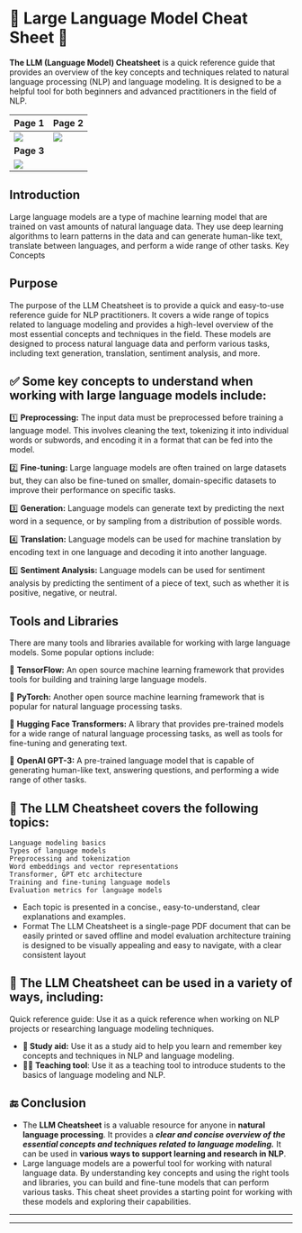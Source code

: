 # 💁 Large Language Model Cheat Sheet 📝

**The LLM (Language Model) Cheatsheet** is a quick reference guide that provides an overview of the key concepts and techniques related to natural language processing (NLP) and language modeling. It is designed to be a helpful tool for both beginners and advanced practitioners in the field of NLP.

| Page 1                                                       | Page 2                                                       |
| ------------------------------------------------------------ | ------------------------------------------------------------ |
| ![](https://raw.githubusercontent.com/ashishpatel26/CheatSheet-LLM/main/Images/Slide1.PNG) | ![](https://raw.githubusercontent.com/ashishpatel26/CheatSheet-LLM/main/Images/Slide2.PNG) |
| **Page 3**                                                   |                                                              |
| ![](https://raw.githubusercontent.com/ashishpatel26/CheatSheet-LLM/main/Images/Slide3.PNG) |                                                              |




## Introduction

Large language models are a type of machine learning model that are trained on vast amounts of natural language data. They use deep learning algorithms to learn patterns in the data and can generate human-like text, translate between languages, and perform a wide range of other tasks.
Key Concepts

## Purpose

The purpose of the LLM Cheatsheet is to provide a quick and easy-to-use reference guide for NLP practitioners. It covers a wide range of topics related to language modeling and provides a high-level overview of the most essential concepts and techniques in the field. These models are designed to process natural language data and perform various tasks, including text generation, translation, sentiment analysis, and more.

## ✅ Some key concepts to understand when working with large language models include:

1️⃣ **Preprocessing:** The input data must be preprocessed before training a language model. This involves cleaning the text, tokenizing it into individual words or subwords, and encoding it in a format that can be fed into the model.

2️⃣ **Fine-tuning:** Large language models are often trained on large datasets but, they can also be fine-tuned on smaller, domain-specific datasets to improve their performance on specific tasks.

3️⃣ **Generation:** Language models can generate text by predicting the next word in a sequence, or by sampling from a distribution of possible words.

4️⃣ **Translation:** Language models can be used for machine translation by encoding text in one language and decoding it into another language.

5️⃣ **Sentiment Analysis:** Language models can be used for sentiment analysis by predicting the sentiment of a piece of text, such as whether it is positive, negative, or neutral.

## Tools and Libraries

There are many tools and libraries available for working with large language models. Some popular options include:

🔰 **TensorFlow:** An open source machine learning framework that provides tools for building and training large language models.

🔰 **PyTorch:** Another open source machine learning framework that is popular for natural language processing tasks.

🔰 **Hugging Face Transformers:** A library that provides pre-trained models for a wide range of natural language processing tasks, as well as tools for fine-tuning and generating text.

🔰 **OpenAI GPT-3:** A pre-trained language model that is capable of generating human-like text, answering questions, and performing a wide range of other tasks.


## 📝 The LLM Cheatsheet covers the following topics:

```Text
Language modeling basics
Types of language models
Preprocessing and tokenization
Word embeddings and vector representations
Transformer, GPT etc architecture
Training and fine-tuning language models
Evaluation metrics for language models
```

- Each topic is presented in a concise., easy-to-understand, clear explanations and examples.
- Format The LLM Cheatsheet is a single-page PDF document that can be easily printed or saved offline and model evaluation architecture training is designed to be visually appealing and easy to navigate, with a clear consistent layout

## 📃 The LLM Cheatsheet can be used in a variety of ways, including:

Quick reference guide: Use it as a quick reference when working on NLP projects or researching language modeling techniques.

- **🏫 Study aid:** Use it as a study aid to help you learn and remember key concepts and techniques in NLP and language modeling.
- 🧑‍🏫 **Teaching tool**: Use it as a teaching tool to introduce students to the basics of language modeling and NLP.


## 🔚 Conclusion

- The **LLM Cheatsheet** is a valuable resource for anyone in **natural language processing**. It provides a ***clear and concise overview of the essential concepts and techniques related to language modeling.*** It can be used in **various ways to support learning and research in NLP**.
- Large language models are a powerful tool for working with natural language data. By understanding key concepts and using the right tools and libraries, you can build and fine-tune models that can perform various tasks. This cheat sheet provides a starting point for working with these models and exploring their capabilities.

---


---
